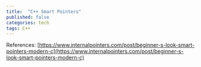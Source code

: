 ```yaml
---
title:  "C++ Smart Pointers"
published: false
categories: tech
tags: C++
---
```


References: [https://www.internalpointers.com/post/beginner-s-look-smart-pointers-modern-c](https://www.internalpointers.com/post/beginner-s-look-smart-pointers-modern-c)
